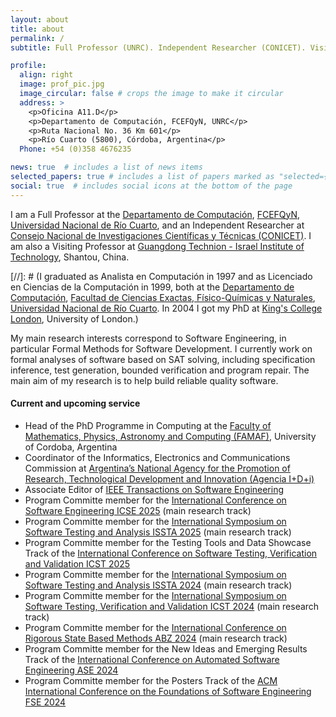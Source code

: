```yaml
---
layout: about
title: about
permalink: /
subtitle: Full Professor (UNRC). Independent Researcher (CONICET). Visiting Professor (GTIIT).

profile:
  align: right
  image: prof_pic.jpg
  image_circular: false # crops the image to make it circular
  address: >
    <p>Oficina A11.D</p>
    <p>Departamento de Computación, FCEFQyN, UNRC</p>
    <p>Ruta Nacional No. 36 Km 601</p>
    <p>Río Cuarto (5800), Córdoba, Argentina</p>
  Phone: +54 (0)358 4676235

news: true  # includes a list of news items
selected_papers: true # includes a list of papers marked as "selected={true}"
social: true  # includes social icons at the bottom of the page
---
```


I am a Full Professor at the [Departamento de Computación](https://dc.exa.unrc.edu.ar), [FCEFQyN](https://www.exa.unrc.edu.ar), [Universidad Nacional de Río Cuarto](https://www.unrc.edu.ar), and an Independent Researcher at [Consejo Nacional de Investigaciones Científicas y Técnicas (CONICET)](https://conicet.gov.ar). I am also a Visiting Professor at [Guangdong Technion - Israel Institute of Technology](https://www.gtiit.edu.cn), Shantou, China.

[//]: # (I graduated as Analista en Computación in 1997 and as Licenciado en Ciencias de la Computación in 1999, both at the [Departamento de Computación](https://dc.exa.unrc.edu.ar), [Facultad de Ciencias Exactas, Físico-Químicas y Naturales](https://www.exa.unrc.edu.ar), [Universidad Nacional de Río Cuarto](https://www.unrc.edu.ar). In 2004 I got my PhD at [King's College London](https://www.kcl.ac.uk), University of London.)

My main research interests correspond to Software Engineering, in particular Formal Methods for Software Development. I currently work on formal analyses of software based on SAT solving, including specification inference, test generation, bounded verification and program repair. The main aim of my research is to help build reliable quality software.

#### Current and upcoming service

* Head of the PhD Programme in Computing at the [Faculty of Mathematics, Physics, Astronomy and Computing (FAMAF)](https://www.famaf.unc.edu.ar), University of Cordoba, Argentina 
* Coordinator of the Informatics, Electronics and Communications Commission at [Argentina’s National Agency for the Promotion of Research, Technological Development and Innovation (Agencia I+D+i)](https://www.argentina.gob.ar/ciencia/agencia)
* Associate Editor of [IEEE Transactions on Software Engineering](https://ieeexplore.ieee.org/xpl/RecentIssue.jsp?punumber=32) 
* Program Committe member for the [International Conference on Software Engineering ICSE 2025](https://conf.researchr.org/home/icse-2025) (main research track)
* Program Committe member for the [International Symposium on Software Testing and Analysis ISSTA 2025](https://conf.researchr.org/home/issta-2025) (main research track)
* Program Committe member for the Testing Tools and Data Showcase Track of the [International Conference on Software Testing, Verification and Validation ICST 2025](https://conf.researchr.org/home/icst-2025)
* Program Committe member for the [International Symposium on Software Testing and Analysis ISSTA 2024](https://conf.researchr.org/home/issta-2024) (main research track)
* Program Committe member for the [International Symposium on Software Testing, Verification and Validation ICST 2024](https://conf.researchr.org/home/icst-2024) (main research track)
* Program Committe member for the [International Conference on Rigorous State Based Methods ABZ 2024](https://abz-conf.org/site/2024/) (main research track)
* Program Committe member for the New Ideas and Emerging Results Track of the [International Conference on Automated Software Engineering ASE 2024](https://conf.researchr.org/home/ase-2024) 
* Program Committe member for the Posters Track of the [ACM International Conference on the Foundations of Software Engineering FSE 2024](https://2024.esec-fse.org) 


